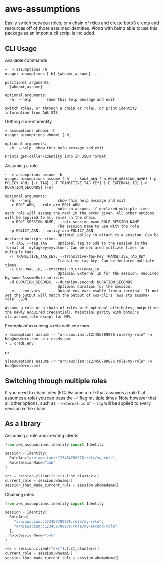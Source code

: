 # aws-assumptions

Easily switch between roles, or a chain of roles and create boto3 clients and resources off of those assumed identities.
Along with being able to use this package as an import a cli script is included.

## CLI Usage

Available commands
```
~  > assumptions -h
usage: assumptions [-h] {whoami,assume} ...

positional arguments:
  {whoami,assume}

optional arguments:
  -h, --help       show this help message and exit

Switch roles, or through a chain or roles, or print identity information from AWS STS
```

Getting current identity
```
> assumptions whoami -h
usage: assumptions whoami [-h]

optional arguments:
  -h, --help  show this help message and exit

Prints get-caller-identity info in JSON format
```

Assuming a role
```
~  > assumptions assume -h
usage: assumptions assume [-h] -r ROLE_ARN [-n ROLE_SESSION_NAME] [-p POLICY_ARN] [-t TAG] [-T TRANSITIVE_TAG_KEY] [-E EXTERNAL_ID] [-d DURATION_SECONDS] [-e]

optional arguments:
  -h, --help            show this help message and exit
  -r ROLE_ARN, --role-arn ROLE_ARN
                        Role to assume. If declared multiple times each role will assume the next in the order given. All other options will be applied to all roles in the chain.
  -n ROLE_SESSION_NAME, --role-session-name ROLE_SESSION_NAME
                        The session name to use with the role.
  -p POLICY_ARN, --policy-arn POLICY_ARN
                        Optional policy to attach to a session. Can be declared multiple times.
  -t TAG, --tag TAG     Optional tag to add to the session in the format of `mytagkey=myvalue`. Can be declared multiple times for multiple tags.
  -T TRANSITIVE_TAG_KEY, --transitive-tag-key TRANSITIVE_TAG_KEY
                        Transitive tag key. Can be declared multiple times.
  -E EXTERNAL_ID, --external-id EXTERNAL_ID
                        Optional External ID for the session. Required by some AssumeRole policies
  -d DURATION_SECONDS, --duration-seconds DURATION_SECONDS
                        Optional duration for the session.
  -e, --env-vars        Output env vars usable from a terminal. If not set the output will match the output of aws-cli's `aws sts assume-role` JSON

Assume a role or a chain of roles with optional attributes, outputting the newly acquired credentials. Maintains parity with boto3's sts.assume_role except for MFA
```

Example of assuming a role with env vars
```
> assumptions assume -r "arn:aws:iam::123456789876:role/my-role" -n bob@nowhere.com -e > creds.env
> . creds.env
```

or

```
$(assumptions assume -r "arn:aws:iam::123456789876:role/my-role" -n bob@nowhere.com)
```

## Switching through multiple roles
If you need to chain roles (EG: Assume a role that assumes a role that assumes a role) you can pass the `-r` flag multiple times.
Note however that all other options, such as `--external-id` or `--tag` will be applied to every session in the chain.

## As a library

Assuming a role and creating clients
```python
from aws_assumptions.identity import Identity

session = Identity(
  RoleArn="arn:aws:iam::123456789876:role/my-role",
  RoleSessionName="bob"
)

res = session.client("eks").list_clusters()
current_role = session.whoami()
session_that_made_current_rule = session.whomademe()
```

Chaining roles

```python
from aws_assumptions.identity import Identity

session = Identity(
  RoleArn=[
    "arn:aws:iam::123456789876:role/my-role",
    "arn:aws:iam::123456789876:role/my-second-role"
  ],
  RoleSessionName="bob"
)

res = session.client("eks").list_clusters()
current_role = session.whoami()
session_that_made_current_rule = session.whomademe()
```

